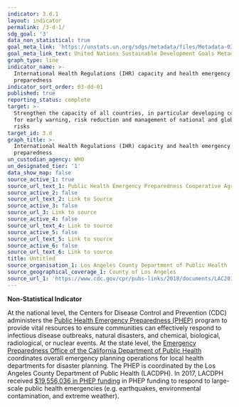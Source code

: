 ```yaml
---
indicator: 3.d.1
layout: indicator
permalink: /3-d-1/
sdg_goal: '3'
data_non_statistical: true
goal_meta_link: 'https://unstats.un.org/sdgs/metadata/files/Metadata-03-0D-01.pdf'
goal_meta_link_text: United Nations Sustainable Development Goals Metadata (pdf 865kB)
graph_type: line
indicator_name: >-
  International Health Regulations (IHR) capacity and health emergency
  preparedness
indicator_sort_order: 03-dd-01
published: true
reporting_status: complete
target: >-
  Strengthen the capacity of all countries, in particular developing countries,
  for early warning, risk reduction and management of national and global health
  risks
target_id: 3.d
graph_title: >-
  International Health Regulations (IHR) capacity and health emergency
  preparedness
un_custodian_agency: WHO
un_designated_tier: '1'
data_show_map: false
source_active_1: true
source_url_text_1: Public Health Emergency Preparedness Cooperative Agreement (PHEP) Program
source_active_2: false
source_url_text_2: Link to Source
source_active_3: false
source_url_3: Link to source
source_active_4: false
source_url_text_4: Link to source
source_active_5: false
source_url_text_5: Link to source
source_active_6: false
source_url_text_6: Link to source
title: Untitled
source_organisation_1: Los Angeles County Department of Public Health
source_geographical_coverage_1: County of Los Angeles
source_url_1: 'https://www.cdc.gov/cpr/pubs-links/2018/documents/LAC2018.pdf'
---
```

**Non-Statistical Indicator**

At the national level, the Centers for Disease Control and Prevention (CDC) administers the [Public Health Emergency Preparedness (PHEP)](https://www.cdc.gov/cpr/whatwedo/phep.htm) program to provide vital resources to ensure communities can effectively respond to infectious disease outbreaks, natural disasters, and chemical, biological, radiological, or nuclear events. At the state level, the [Emergency Preparedness Office of the California Department of Public Health](https://www.cdph.ca.gov/Programs/EPO/Pages/Program-Landing1.aspx) coordinates overall emergency planning operations for local health departments for disaster planning. The PHEP is coordinated by the Los Angeles County Department of Public Health (LACDPH). In 2017, LACDPH received [$19,556,036 in PHEP funding](https://www.cdc.gov/cpr/pubs-links/2018/documents/LAC2018.pdf) in PHEP funding to respond to large-scale public health emergencies (e.g. earthquakes, environmental contamination, and extreme weather).
